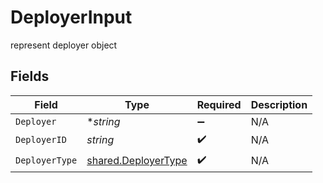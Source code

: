 # DeployerInput

represent deployer object


## Fields

| Field                                                             | Type                                                              | Required                                                          | Description                                                       |
| ----------------------------------------------------------------- | ----------------------------------------------------------------- | ----------------------------------------------------------------- | ----------------------------------------------------------------- |
| `Deployer`                                                        | **string*                                                         | :heavy_minus_sign:                                                | N/A                                                               |
| `DeployerID`                                                      | *string*                                                          | :heavy_check_mark:                                                | N/A                                                               |
| `DeployerType`                                                    | [shared.DeployerType](../../../pkg/models/shared/deployertype.md) | :heavy_check_mark:                                                | N/A                                                               |